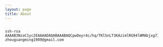 ```yaml
---
layout: page
title: About
---
```


<div class="highlight" style="word-wrap: break-word">
  <pre><code class="text language-text" data-lang="text">
ssh-rsa AAAAB3NzaC1yc2EAAAADAQABAAABAQCpwOeyr4c/hq/TKlSnLT3KAzimlRG94lWMAbjxg7ImcFPumgdDgPSXYuAK1yI0B1Y9rKmkyVxzhLNhWdROXOJf1xCbmhJ59TmI9gY1GMWhdDstUIAOFC/zbi3eOOJqfwdZJ2yHh6IOu1P2UT9lC8ZUmV4wDTpe4i7CjiXpvHUyWhXPCFoyGdH5HZuvGCa/bseAF6/8HCjPwt1r07k8NvsWcCkQXEFuGO2MWgISesEK29NC6Rrfmcep+FvbXu4pGgzqXiPNzhd8D5ErkCgJZ7aLEZGPgG0gZ+gxQEdymjYilVNPepxRv59bTqCOXMhKJRkoWoXKdRpbLIMf3SebZCRB zhouguangming1989@gmail.com
  </code></pre>
</div>

